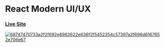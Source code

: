 # React Modern UI/UX

### [Live Site](https://react-modern-ui.netlify.app/)

<a href="https://ibb.co/vxk1pCP"><img src="https://i.ibb.co/d0DBFs2/68747470733a2f2f692e6962622e636f2f5452354c57397a2f696d6167652e706e67.png" alt="68747470733a2f2f692e6962622e636f2f5452354c57397a2f696d6167652e706e67" border="0"></a><br /><a target='_blank' href='https://imgbb.com/'></a><br />
